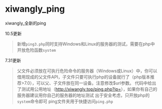 # xiwangly_ping
xiwangly_全新的ping

10.5更新
>新增`ping3.php`同时支持Windows和Linux的服务器的测试，需要在php中开放危险函数`system`

7.31更新
>父文件必须放在可执行危险命令的服务器（Windows或Linux）中，你可以借用现成的父文件API，子文件只要可执行php的设备就行了（php版本推荐>7.0），可以父、子文件放在同一设备。注意修改$url参数。
>代码中给出了测试用公用地址（<http://xiwangly.top/ping.php?ip=>），如果你有自己的服务器建议用你自己的服务器的地址测试
>出于安全考虑，只开放php的`system`命令即可
>ping文件夹用于快捷访问`ping.php`
